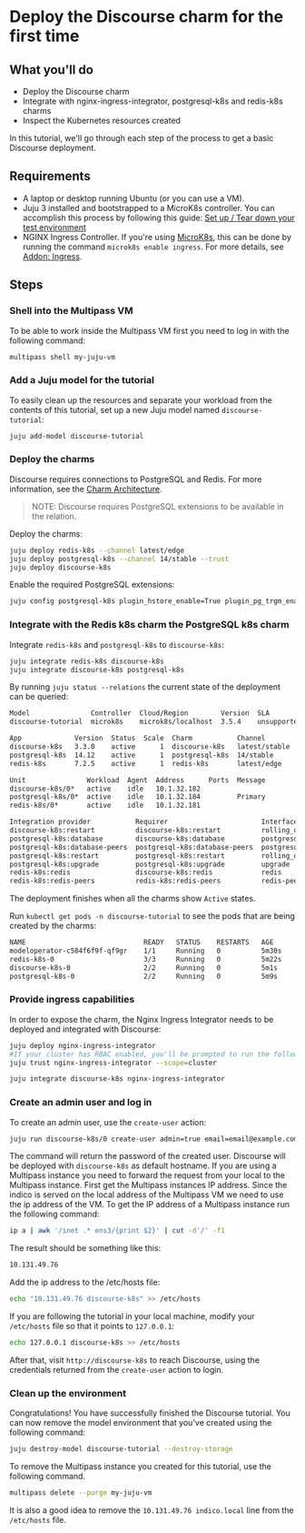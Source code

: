 # Deploy the Discourse charm for the first time

## What you'll do

- Deploy the Discourse charm
- Integrate with nginx-ingress-integrator, postgresql-k8s and redis-k8s charms
- Inspect the Kubernetes resources created

In this tutorial, we'll go through each step of the process to get a basic Discourse deployment.

## Requirements

- A laptop or desktop running Ubuntu (or you can use a VM).
- Juju 3 installed and bootstrapped to a MicroK8s controller. You can accomplish this process by following this guide: [Set up / Tear down your test environment](https://juju.is/docs/juju/set-up--tear-down-your-test-environment)
- NGINX Ingress Controller. If you're using [MicroK8s](https://microk8s.io/), this can be done by running the command `microk8s enable ingress`. For more details, see [Addon: Ingress](https://microk8s.io/docs/addon-ingress).

## Steps

### Shell into the Multipass VM

To be able to work inside the Multipass VM first you need to log in with the following command:
```bash
multipass shell my-juju-vm
```

### Add a Juju model for the tutorial

To easily clean up the resources and separate your workload from the contents of this tutorial, set up a new Juju model named `discourse-tutorial`:

```bash
juju add-model discourse-tutorial
```

### Deploy the charms

Discourse requires connections to PostgreSQL and Redis. For more information, see the [Charm Architecture](https://charmhub.io/discourse-k8s/docs/charm-architecture).

> NOTE: Discourse requires PostgreSQL extensions to be available in the relation.

Deploy the charms:
```bash
juju deploy redis-k8s --channel latest/edge
juju deploy postgresql-k8s --channel 14/stable --trust
juju deploy discourse-k8s
```

Enable the required PostgreSQL extensions:
```bash
juju config postgresql-k8s plugin_hstore_enable=True plugin_pg_trgm_enable=True
```

### Integrate with the Redis k8s charm the PostgreSQL k8s charm

Integrate `redis-k8s` and `postgresql-k8s` to `discourse-k8s`:
```bash
juju integrate redis-k8s discourse-k8s
juju integrate discourse-k8s postgresql-k8s
```

By running `juju status --relations` the current state of the deployment can be queried:
```bash
Model               Controller  Cloud/Region        Version  SLA          Timestamp
discourse-tutorial  microk8s    microk8s/localhost  3.5.4    unsupported  14:07:18+03:00

App             Version  Status  Scale  Charm           Channel        Rev  Address         Exposed  Message
discourse-k8s   3.3.0    active      1  discourse-k8s   latest/stable  173  10.152.183.231  no
postgresql-k8s  14.12    active      1  postgresql-k8s  14/stable      381  10.152.183.143  no
redis-k8s       7.2.5    active      1  redis-k8s       latest/edge     36  10.152.183.188  no

Unit               Workload  Agent  Address      Ports  Message
discourse-k8s/0*   active    idle   10.1.32.182
postgresql-k8s/0*  active    idle   10.1.32.184         Primary
redis-k8s/0*       active    idle   10.1.32.181

Integration provider           Requirer                       Interface          Type     Message
discourse-k8s:restart          discourse-k8s:restart          rolling_op         peer
postgresql-k8s:database        discourse-k8s:database         postgresql_client  regular
postgresql-k8s:database-peers  postgresql-k8s:database-peers  postgresql_peers   peer
postgresql-k8s:restart         postgresql-k8s:restart         rolling_op         peer
postgresql-k8s:upgrade         postgresql-k8s:upgrade         upgrade            peer
redis-k8s:redis                discourse-k8s:redis            redis              regular
redis-k8s:redis-peers          redis-k8s:redis-peers          redis-peers        peer
```
The deployment finishes when all the charms show `Active` states.

Run `kubectl get pods -n discourse-tutorial` to see the pods that are being created by the charms:
```bash
NAME                             READY   STATUS    RESTARTS   AGE
modeloperator-c584f6f9f-qf9gr    1/1     Running   0          5m30s
redis-k8s-0                      3/3     Running   0          5m22s
discourse-k8s-0                  2/2     Running   0          5m1s
postgresql-k8s-0                 2/2     Running   0          5m9s
```

### Provide ingress capabilities

In order to expose the charm, the Nginx Ingress Integrator needs to be deployed and integrated with Discourse:

```bash
juju deploy nginx-ingress-integrator
#If your cluster has RBAC enabled, you'll be prompted to run the following (If you are working inside the Multipass vm, chances are you have RBAC enabled):
juju trust nginx-ingress-integrator --scope=cluster

juju integrate discourse-k8s nginx-ingress-integrator
```

### Create an admin user and log in

To create an admin user, use the `create-user` action:
```bash
juju run discourse-k8s/0 create-user admin=true email=email@example.com
```
The command will return the password of the created user. Discourse will be deployed with `discourse-k8s` as default hostname.
If you are using a Multipass instance you need to forward the request from your local to the Multipass instance.
First get the Multipass instances IP address. Since the indico is served on the local address of the Multipass VM we need to use the ip address of the VM. To get the IP address of a Multipass instance run the following command:

```bash
ip a | awk '/inet .* ens3/{print $2}' | cut -d'/' -f1
```
The result should be something like this:
```bash
10.131.49.76
```

Add the ip address to the /etc/hosts file:
```bash
echo "10.131.49.76 discourse-k8s" >> /etc/hosts
```

If you are following the tutorial in your local machine, modify your `/etc/hosts` file so that it points to `127.0.0.1`:

```bash
echo 127.0.0.1 discourse-k8s >> /etc/hosts
```

After that, visit `http://discourse-k8s` to reach Discourse, using the credentials returned from the `create-user` action to login.

### Clean up the environment

Congratulations! You have successfully finished the Discourse tutorial. You can now remove the
model environment that you've created using the following command:

```bash
juju destroy-model discourse-tutorial --destroy-storage
```
To remove the Multipass instance you created for this tutorial, use the following command.
```bash
multipass delete --purge my-juju-vm
```
It is also a good idea to remove the `10.131.49.76 indico.local` line from the `/etc/hosts` file.
